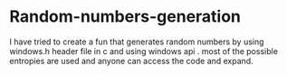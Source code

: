 # Random-numbers-generation
I have tried to create a fun that generates random numbers by using windows.h header file in c and using windows api . most of the possible entropies are used and anyone can access the code and expand.
